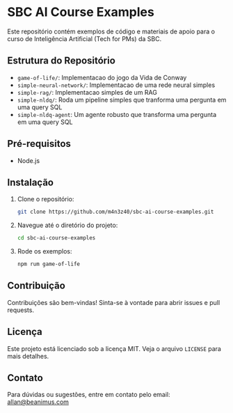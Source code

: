 # SBC AI Course Examples

Este repositório contém exemplos de código e materiais de apoio para o curso de Inteligência Artificial (Tech for PMs) da SBC.

## Estrutura do Repositório

- `game-of-life/`: Implementacao do jogo da Vida de Conway
- `simple-neural-network/`: Implementacao de uma rede neural simples
- `simple-rag/`: Implementacao simples de um RAG
- `simple-nldq/`: Roda um pipeline simples que tranforma uma pergunta em uma query SQL
- `simple-nldq-agent`: Um agente robusto que transforma uma pergunta em uma query SQL

## Pré-requisitos

- Node.js

## Instalação

1. Clone o repositório:
    ```sh
    git clone https://github.com/m4n3z40/sbc-ai-course-examples.git
    ```
2. Navegue até o diretório do projeto:
    ```sh
    cd sbc-ai-course-examples
    ```
3. Rode os exemplos:
    ```sh
    npm rum game-of-life
    ```

## Contribuição

Contribuições são bem-vindas! Sinta-se à vontade para abrir issues e pull requests.

## Licença

Este projeto está licenciado sob a licença MIT. Veja o arquivo `LICENSE` para mais detalhes.

## Contato

Para dúvidas ou sugestões, entre em contato pelo email: [allan@beanimus.com](mailto:allan@beanimus.com)
